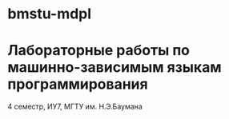 # bmstu-mdpl

# Лабораторные работы по машинно-зависимым языкам программирования

4 семестр, ИУ7, МГТУ им. Н.Э.Баумана

